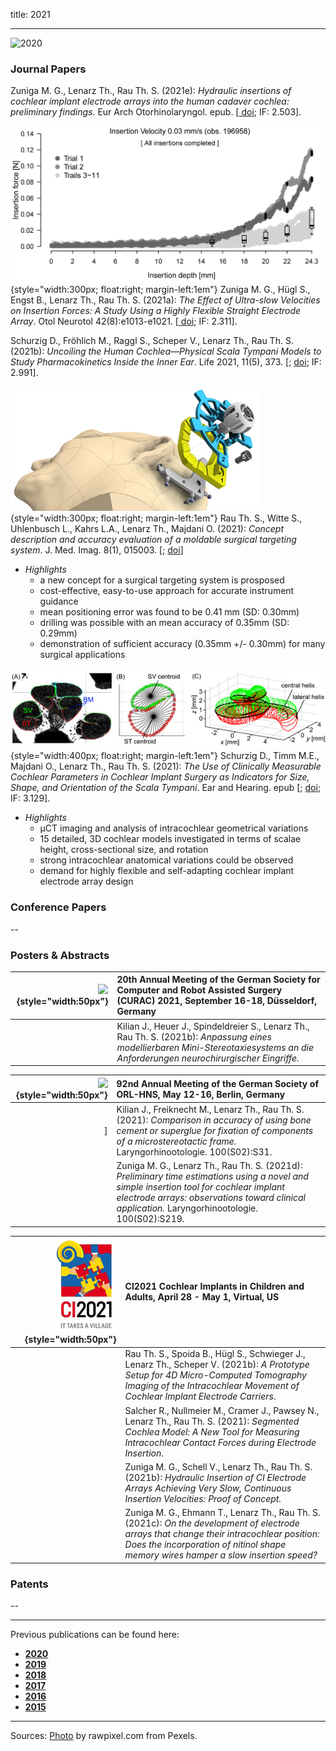 title: 2021
- - -
![2020](BannerPaper2021.jpg)

### Journal Papers

<!-- Aufbau eines Eintrags in der Rubrik "Journal Papers" -->
<!-- Grafical Abstract einfügen mittels: ![GraficalAbstract](FileName.jpg){style="width:400px; float:right; margin-left:1em"} - Die Grafik muss dafür als Datei FilneName.jpg im Ordner /cas/publications/ gespeichert sein. Über den Wert width:400px kann die Breite noch angepasst werden, so dass es mit dem umfließenden Text gut aussieht. -->
<!-- Stern-Icon einfügen mittels: <span class="glyphicon glyphicon-star" aria-hidden="true"></span> -->
<!-- Autorenliste; Titel des Artikels kursiv durch vorangestellste und nachfolgend Unterstriche -->
<!-- in eckigen Klammern \[ und \] folgen dann Links auf den Volltext und die DOI sowie den Impact-Faktor, falls vorhanden: -->
<!-- \[[<span class="glyphicon glyphicon-file" aria-hidden="true"></span>](https://www.LinkAufVolltext.pdf) bzw. [<span class="glyphicon glyphicon-link" aria-hidden="true"></span> doi](https://www.LinkAufDOI); IF: 3.239\] -->


<span class="glyphicon glyphicon-star" aria-hidden="true"></span>
Zuniga M. G., Lenarz Th., Rau Th. S. (2021e): _Hydraulic insertions of cochlear implant electrode arrays into the human cadaver cochlea: preliminary findings_. Eur Arch Otorhinolaryngol. epub. \[[<span class="glyphicon glyphicon-link" aria-hidden="true"></span> doi](https://doi.org/10.1007/s00405-021-06979-z); IF: 2.503\].


![GraficalAbstract](GraficalAbstract_Zuniga2021.jpg){style="width:300px; float:right; margin-left:1em"}
<span class="glyphicon glyphicon-star" aria-hidden="true"></span>
Zuniga M. G., Hügl S., Engst B., Lenarz Th., Rau Th. S. (2021a): _The Effect of Ultra-slow Velocities on Insertion Forces: A Study Using a Highly Flexible Straight Electrode Array_. Otol Neurotol 42(8):e1013-e1021. \[[<span class="glyphicon glyphicon-link" aria-hidden="true"></span> doi](https://journals.lww.com/otology-neurotology/Abstract/9000/The_Effect_of_Ultra_slow_Velocities_on_Insertion.95695.aspx); IF: 2.311\].

<!-- ![GraficalAbstract](GraficalAbstract_Schurzig2021b.jpg){style="width:360px; float:right; margin-left:1em"} -->
<span class="glyphicon glyphicon-star" aria-hidden="true"></span>
Schurzig D., Fröhlich M., Raggl S., Scheper V., Lenarz Th., Rau Th. S. (2021b): _Uncoiling the Human Cochlea—Physical Scala Tympani Models to Study Pharmacokinetics Inside the Inner Ear_. Life 2021, 11(5), 373. \[[<span class="glyphicon glyphicon-file" aria-hidden="true"></span>](https://www.mdpi.com/2075-1729/11/5/373/pdf); [<span class="glyphicon glyphicon-link" aria-hidden="true"></span> doi](https://doi.org/10.3390/life11050373); IF: 2.991\].


![GraficalAbstract](GraficalAbstract_Rau2021.jpg){style="width:300px; float:right; margin-left:1em"}
<span class="glyphicon glyphicon-star" aria-hidden="true"></span>
Rau Th. S., Witte S., Uhlenbusch L., Kahrs L.A., Lenarz Th., Majdani O. (2021): _Concept description and accuracy evaluation of a moldable surgical targeting system_. J. Med. Imag. 8(1), 015003. \[[<span class="glyphicon glyphicon-file" aria-hidden="true"></span>](https://www.spiedigitallibrary.org/journalArticle/Download?fullDOI=10.1117%2F1.JMI.8.1.015003); [<span class="glyphicon glyphicon-link" aria-hidden="true"></span> doi](https://doi.org/10.1117/1.JMI.8.1.015003)\]

- *Highlights*
    - a new concept for a surgical targeting system is prosposed
    - cost-effective, easy-to-use approach for accurate instrument guidance
    - mean positioning error was found to be 0.41 mm (SD: 0.30mm)
    - drilling was possible with an mean accuracy of 0.35mm (SD: 0.29mm)
    - demonstration of sufficient accuracy (0.35mm +/- 0.30mm) for many surgical applications

![GraficalAbstract](Schurzig2021_Fig1.jpg){style="width:400px; float:right; margin-left:1em"}
<span class="glyphicon glyphicon-star" aria-hidden="true"></span>
Schurzig D., Timm M.E., Majdani O., Lenarz Th., Rau Th. S. (2021): _The Use of Clinically Measurable Cochlear Parameters in Cochlear Implant Surgery as Indicators for Size, Shape, and Orientation of the Scala Tympani_.  Ear and Hearing. epub \[[<span class="glyphicon glyphicon-file" aria-hidden="true"></span>](https://journals.lww.com/ear-hearing/Abstract/9000/The_Use_of_Clinically_Measurable_Cochlear.98564.aspx); [<span class="glyphicon glyphicon-link" aria-hidden="true"></span> doi](https://doi.org/10.1097/aud.0000000000000998); IF: 3.129\]. 
 	
- *Highlights*
    - µCT imaging and analysis of intracochlear geometrical variations
    - 15 detailed, 3D cochlear models investigated in terms of scalae height, cross-sectional size, and rotation
    - strong intracochlear anatomical variations could be observed
    - demand for highly flexible and self-adapting cochlear implant electrode array design


### Conference Papers
--


### Posters & Abstracts

| ![](EmptyLogo50px.jpg){style="width:50px"} | 20th Annual Meeting of the German Society for Computer and Robot Assisted Surgery (CURAC) 2021, September 16-18, Düsseldorf, Germany|
|-:|:------|
|  | Kilian J., Heuer J., Spindeldreier S., Lenarz Th., Rau Th. S. (2021b): _Anpassung eines modellierbaren Mini-Stereotaxiesystems an die Anforderungen neurochirurgischer Eingriffe._ |


| ![](EmptyLogo50px.jpg){style="width:50px"}  | 92nd Annual Meeting of the German Society of ORL-HNS, May 12-16, Berlin, Germany |
|-:|:------| 
| [<span class="glyphicon glyphicon-file" aria-hidden="true"></span>](https://www.thieme-connect.de/media/lro/2021S02/supmat/10.1055s-0041-1727670_a1074.pdf)] | Kilian J., Freiknecht M., Lenarz Th., Rau Th. S. (2021): _Comparison in accuracy of using bone cement or superglue for fixation of components of a microstereotactic frame._ Laryngorhinootologie. 100(S02):S31. |
|  | Zuniga M. G., Lenarz Th., Rau Th. S. (2021d): _Preliminary time estimations using a novel and simple insertion tool for cochlear implant electrode arrays: observations toward clinical application._ Laryngorhinootologie. 100(S02):S219. |


| ![](LogoCI2021.jpg){style="width:50px"} | CI2021 Cochlear Implants in Children and Adults, April 28 - May 1, Virtual, US| 
|-:|:------| 
| [<span class="glyphicon glyphicon-file" aria-hidden="true"></span>](Rau2021_CI2021_ePoster_v3.pdf) | Rau Th. S., Spoida B., Hügl S., Schwieger J., Lenarz Th., Scheper V. (2021b): _A Prototype Setup for 4D Micro-Computed Tomography Imaging of the Intracochlear Movement of Cochlear Implant Electrode Carriers_.|
|  | Salcher R., Nullmeier M., Cramer J., Pawsey N., Lenarz Th., Rau Th. S. (2021): _Segmented Cochlea Model: A New Tool for Measuring Intracochlear Contact Forces during Electrode Insertion_.|
| [<span class="glyphicon glyphicon-file" aria-hidden="true"></span>](Zuniga2021b_CI2021_PosterCHD.pdf) | Zuniga M. G., Schell V., Lenarz Th., Rau Th. S. (2021b): _Hydraulic Insertion of CI Electrode Arrays Achieving Very Slow, Continuous Insertion Velocities: Proof of Concept._ |
| [<span class="glyphicon glyphicon-file" aria-hidden="true"></span>](Zuniga2021c_CI2021_PosterMemoryCI.pdf) | Zuniga M. G., Ehmann T., Lenarz Th., Rau Th. S. (2021c): _On the development of electrode arrays that change their intracochlear position: Does the incorporation of nitinol shape memory wires hamper a slow insertion speed?_ |






### Patents
--

- - -

Previous publications can be found here:

* [**2020**](u2020.html)
* [**2019**](v2019.html)
* [**2018**](w2018.html)
* [**2017**](x2017.html)
* [**2016**](y2016.html)
* [**2015**](z2015.html)

- - - 
Sources: [Photo](https://www.pexels.com/photo/woman-uses-black-typewriter-917476) by rawpixel.com from Pexels.

